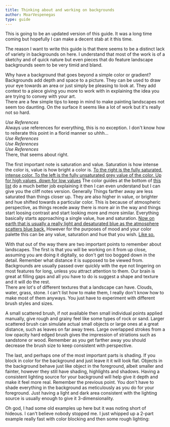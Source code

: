 ```yaml
---
title: Thinking about and working on backgrounds
author: MoarVespenegas
type: guide
---
```

This is going to be an updated version of this guide. It was a long time coming but hopefully I can make a decent stab at it this time.\
<Ponymote mote="e25" text="MLPdrawingschool needs you to do your part"/>

The reason I want to write this guide is that there seems to be a distinct lack of variety in backgrounds on here. I understand that most of the work is of a sketchy and of quick nature but even pieces that do feature landscape backgrounds seem to be very timid and bland.

Why have a background that goes beyond a simple color or gradient?\
Backgrounds add depth and space to a picture. They can be used to draw your eye towards an area or just simply be pleasing to look at. They add context to a piece giving you more to work with in explaining the idea you are trying to convey with your art.\
There are a few simple tips to keep in mind to make painting landscapes not seem too daunting. On the surface it seems like a lot of work but it's really not so hard.

<Ponymote mote="c02" reverse text="It's easy if you know how"/>

<Ponymote mote="b39" text="Let's learn how."/>

_Use References_\
Always use references for everything, this is no exception. I don't know how to reiterate this point in a florid manner so uhhh...\
_Use References_\
_Use References_\
_Use References_\
There, that seems about right.
<br>

<Ponymote mote="flutterjerk" text="What do you mean I have low chroma? Your face has low chroma."/>

The first important note is saturation and value. Saturation is how intense the color is, value is how bright a color is. [To the right is the fully saturated, intense color. To the left is the fully unsaturated grey value of the color. Up for high values, down for low values](http://i.imgur.com/LhKXB.png) The color guides at the bottom of [this list](http://www.reddit.com/r/MLPdrawingschool/comments/r8u74/useful_links_v2/) do a much better job explaining it then I can even understand but I can give you the cliff notes version. Generally Things farther away are less saturated than things closer up. They are also higher in value, or brighter and hue shifted towards a particular color. This is because of atmospheric perspective, as things recede away there is more air in the way and things start loosing contrast and start looking more and more similar. Everything basically starts approaching a single value, hue and saturation. [Now on earth that is usually a really light and desaturated blue as the atmosphere scatters blue back.](http://i.imgur.com/6yNEz3f.jpg) However for the purposes of mood and your color palette this can be any value, saturation and hue that you wish. [Like so.](http://features.cgsociety.org/newgallerycrits/g23/376323/376323_1274612898_large.jpg)
<br>

<Ponymote mote="c04" text="They say the devil is in the details"/>
<Ponymote mote="c14" text="Ah don't know what that means so I guess I should read this here paragraph."/>

With that out of the way there are two important points to remember about landscapes. The first is that you will be working on it from up close, assuming you are doing it digitally, so don't get too bogged down in the detail. Remember what distance it is supposed to be viewed from. Backgrounds are usually passed over quickly with the eye not lingering on most features for long, unless you attract attention to them. Our brain is great at filling gaps and all you have to do is suggest a shape and texture and it will do the rest.\
There are lot's of different textures that a landscape can have. Clouds, water, grass, stone. I can't list how to make them, I really don't know how to make most of them anyways. You just have to experiment with different brush styles and sizes.

<Ponymote mote="raritywhine" text="You mean I have to learn by myself? Alone?"/>
<Ponymote mote="ppreference" text="Use these things, everything is easier with a reference."/>

A small scattered brush, if not available then small individual points applied manually, give rough and grainy feel like some types of rock or sand. Larger scattered brush can simulate actual small objects or large ones at a great distance, such as leaves on far away trees. Large overlapped strokes from a low opacity hard edged brush gives the impression of striations such as sandstone or wood. Remember as you get farther away you should decrease the brush size to keep consistent with perspective.
<br>

<Ponymote mote="twiquery" text="I do seem to be shaded very well, why can't everything be like me?"/>

The last, and perhaps one of the most important parts is shading. If you block in color for the background and just leave it it will look flat. Objects in the background behave just like object in the foreground, albeit smaller and fainter, however they still have shading, highlights and shadows. Having a consistent lighting source for your background will help give it depth and make it feel more real. Remember the previous point. You don't have to shade everything in the background as meticulously as you do for your foreground. Just having a light and dark area consistent with the lighting source is usually enough to give it 3-dimensionality.

Oh god, I had some old examples up here but it was noting short of hideous. I can't believe nobody stopped me. I just whipped up a 2-part example really fast with color blocking and then some rough lighting:
<GuideFullWidthImage :src="BG1"/>
<GuideFullWidthImage :src="BG2"/>

<Ponymote mote="lunagasp" text="Now head out there and double the landscapes. No triple them I say!"/>

<script setup lang="ts">
import BG1 from './backgrounds1.png'
import BG2 from './backgrounds2.png'
</script>